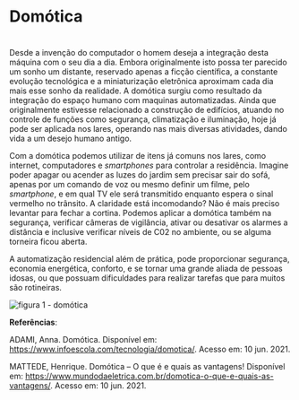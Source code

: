 # Domótica <h1>

Desde a invenção do computador o homem deseja a integração desta máquina com o seu dia a dia. 
 Embora originalmente isto possa ter parecido um sonho um distante, reservado apenas a ficção científica, a constante evolução tecnológica e a miniaturização eletrônica aproximam cada dia mais esse sonho da realidade. A domótica surgiu como resultado da integração do espaço humano com maquinas automatizadas. Ainda que originalmente estivesse relacionado a construção de edifícios, atuando no controle de funções como segurança, climatização e iluminação, hoje já pode ser aplicada nos lares, operando nas mais diversas atividades, dando vida a um desejo humano antigo.
	
  Com a domótica podemos utilizar de itens já comuns nos lares, como internet, computadores e <i>smartphones</i> para controlar a residência.
Imagine poder apagar ou acender as luzes do jardim sem precisar sair do sofá, apenas por um comando de voz  ou mesmo definir um filme, pelo <i>smartphone</i>, e em qual TV ele será transmitido enquanto espera o sinal vermelho no trânsito. A claridade está incomodando? Não é mais preciso levantar para fechar a cortina. Podemos aplicar a domótica também na segurança, verificar câmeras de vigilância, ativar ou desativar os alarmes a distância e inclusive verificar níveis de C02 no ambiente, ou se alguma torneira ficou aberta.

A automatização residencial além de prática, pode proporcionar segurança, economia energética, conforto, e se tornar uma grande aliada de pessoas idosas, ou que possuam dificuldades para realizar tarefas que para muitos são rotineiras.
	
![figura 1 - domótica](https://www.beone.net.br/wp-content/uploads/2020/02/Depositphotos_159267608_xl-2015-1-1536x1025.jpg)




**Referências**:
  
ADAMI, Anna. Domótica. Disponível em: https://www.infoescola.com/tecnologia/domotica/. Acesso em: 10 jun. 2021.
  
  MATTEDE, Henrique. Domótica – O que é e quais as vantagens! Disponível em: https://www.mundodaeletrica.com.br/domotica-o-que-e-quais-as-vantagens/. Acesso em: 10 jun. 2021.


